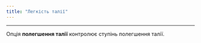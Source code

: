```yaml
---
title: "Легкість талії"
---
```


***

Опція **полегшення талії** контролює ступінь полегшення талії.




